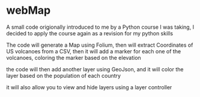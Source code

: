 # webMap

A small code origionally introduced to me by a Python course I was taking, I decided to apply the course again as a revision for my python skills 

The code will generate a Map using Folium, then will extract Coordinates of US volcanoes from a CSV, then it will add a marker for each one of the volcanoes, coloring the marker based on the elevation 

the code will then add another layer using GeoJson, and it will color the layer based on the population of each country

it will also allow you to view and hide layers using a layer controller 
